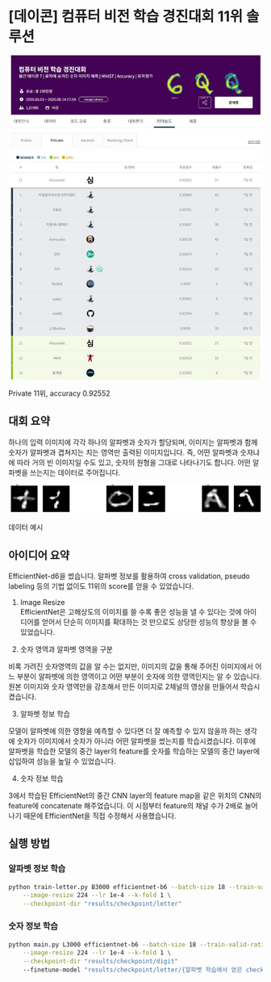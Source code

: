 # [데이콘] 컴퓨터 비전 학습 경진대회 11위 솔루션

![](./img/main.jpg)

Private 11위, accuracy 0.92552

## 대회 요약

하나의 입력 이미지에 각각 하나의 알파벳과 숫자가 할당되며, 이미지는 알파벳과 함께 숫자가 알파벳과 겹쳐지는 치는 영역만 출력된 이미지입니다. 즉, 어떤 알파벳과 숫자냐에 따라 거의 빈 이미지일 수도 있고, 숫자의 원형을 그대로 나타나기도 합니다. 어떤 알파벳을 쓰는지는 데이터로 주어집니다.

![](./img/visualization.JPG)

데이터 예시

## 아이디어 요약

EfficientNet-d6을 썼습니다. 알파벳 정보를 활용하여 cross validation, pseudo labeling 등의 기법 없이도 11위의 score를 얻을 수 있었습니다.

1. Image Resize    
EfficientNet은 고해상도의 이미지를 쓸 수록 좋은 성능을 낼 수 있다는 것에 아이디어를 얻어서 단순히 이미지를 확대하는 것 만으로도 상당한 성능의 향상을 볼 수 있었습니다.

2. 숫자 영역과 알파벳 영역을 구분

비록 가려진 숫자영역의 값을 알 수는 없지만, 이미지의 값을 통해 주어진 이미지에서 어느 부분이 알파벳에 의한 영역이고 어떤 부분이 숫자에 의한 영역인지는 알 수 있습니다.
원본 이미지와 숫자 영역만을 강조해서 만든 이미지로 2채널의 영상을 만들어서 학습시켰습니다.

3. 알파벳 정보 학습

모델이 알파벳에 의한 영향을 예측할 수 있다면 더 잘 예측할 수 있지 않을까 하는 생각에 숫자가 이미지에서 숫자가 아니라 어떤 알파벳을 썼는지를 학습시켰습니다.
이후에 알파벳을 학습한 모델의 중간 layer의 feature를 숫자를 학습하는 모델의 중간 layer에 삽입하여 성능을 높일 수 있었습니다.

4. 숫자 정보 학습

3에서 학습된 EfficientNet의 중간 CNN layer의 feature map을 같은 위치의 CNN의 feature에 concatenate 해주었습니다. 이 시점부터 feature의 채널 수가 2배로 늘어나기 때문에 EfficientNet을 직접 수정해서 사용했습니다.

## 실행 방법

### 알파벳 정보 학습

```bash
python train-letter.py B3000 efficientnet-b6 --batch-size 18 --train-valid-ratio 0.01 \
    --image-resize 224 --lr 1e-4 --k-fold 1 \
    --checkpoint-dir "results/checkpoint/letter"
```

### 숫자 정보 학습

```bash
python main.py L3000 efficientnet-b6 --batch-size 18 --train-valid-ratio 0.01 \
    --image-resize 224 --lr 1e-4 --k-fold 1 \
    --checkpoint-dir "results/checkpoint/digit"
    --finetune-model "results/checkpoint/letter/{알파벳 학습에서 얻은 checkpoint}"
```
